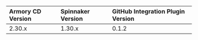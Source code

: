 | Armory CD Version | Spinnaker Version | GitHub Integration Plugin Version |
|:----------------- |:----------------- |:----------------------------------| 
| 2.30.x | 1.30.x | 0.1.2                             |